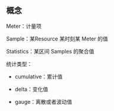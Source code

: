 ## 概念

Meter：计量项

Sample：某Resource 某时刻某 Meter 的值

Statistics：某区间 Samples 的聚合值

统计类型：

* cumulative：累计值

* delta：变化值

* gauge：离散或者波动值

